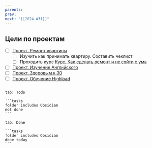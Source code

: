 ```yaml
---
parents: 
prev: 
next: "[[2024-W31]]"
---
```

## Цели по проектам
- [ ] [Проект. Ремонт квартиры](Проект.%20Ремонт%20квартиры.md)
	- [ ] Изучить как принимать квартиру. Составить чеклист
	- [ ] Проходить курс [Курс. Как сделать ремонт и не сойти с ума](Курс.%20Как%20сделать%20ремонт%20и%20не%20сойти%20с%20ума.md)
- [ ] [Проект. Изучение Английского](Проект.%20Изучение%20Английского.md)
- [ ] [Проект. Здоровым к 30](Проект.%20Здоровым%20к%2030.md)
- [ ] [Проект. Обучение Highload](Проект.%20Обучение%20Highload.md)

````tabs

tab: Todo

```tasks
folder includes Obsidian
not done
```

tab: Done

```tasks
folder includes Obsidian
done today
```
`````